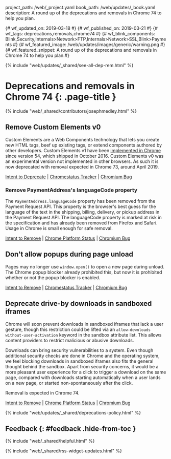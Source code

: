 project_path: /web/_project.yaml
book_path: /web/updates/_book.yaml
description: A round up of the deprecations and removals in Chrome 74 to help you plan.

{# wf_updated_on: 2019-03-18 #}
{# wf_published_on: 2019-03-21 #}
{# wf_tags: deprecations,removals,chrome74 #}
{# wf_blink_components: Blink,Security,Internals>Network>FTP,Internals>Network>SSL,Blink>Payments #}
{# wf_featured_image: /web/updates/images/generic/warning.png #}
{# wf_featured_snippet: A round up of the deprecations and removals in Chrome 74 to help you plan.#}

{% include "web/updates/_shared/see-all-dep-rem.html" %}

# Deprecations and removals in Chrome 74 {: .page-title }

{% include "web/_shared/contributors/josephmedley.html" %}

## Remove Custom Elements v0

Custom Elements are a Web Components technology that lets you create new HTML
tags, beef up existing tags, or extend components authored by other developers.
Custom Elements v1 have been [implemented in
Chrome](https://www.chromestatus.com/feature/4696261944934400) since version
54, which shipped in October 2016. Custom Elements v0 was an experimental
version not implemented in other browsers. As such it is now deprecated with
removal expected in Chrome 73, around April 2019.

[Intent to Deprecate](https://groups.google.com/a/chromium.org/d/topic/blink-dev/h-JwMiPUnuU/discussion) &#124;
[Chromestatus Tracker](https://www.chromestatus.com/feature/4642138092470272) &#124;
[Chromium Bug](https://crbug.com/180965)

### Remove PaymentAddress's languageCode property

The `PaymentAddress.languageCode` property has been removed from the Payment
Request API. This property is the browser's best guess for the language of the
text in the shipping, billing, delivery, or pickup address in the Payment
Request API. The languageCode property is marked at risk in the specification
and has already been removed from Firefox and Safari. Usage in Chrome is small
enough for safe removal.

[Intent to Remove](https://groups.google.com/a/chromium.org/d/topic/blink-reviews/aBGjyKqok50/discussion) &#124;
[Chrome Platform Status](https://www.chromestatus.com/feature/4992562146312192) &#124;
[Chromium Bug](https://bugs.chromium.org/p/chromium/issues/detail?id=877521)

## Don't allow popups during page unload

Pages may no longer use `window.open()` to open a new page during unload. The
Chrome popup blocker already prohibited this, but now it is prohibited whether
or not the popup blocker is enabled.

[Intent to Remove](https://crbug.com/844455) &#124;
[Chromestatus Tracker](https://www.chromestatus.com/feature/5989473649164288) &#124;
[Chromium Bug](https://groups.google.com/a/chromium.org/d/topic/blink-dev/MkA0A1YKSw4/discussion)

## Deprecate drive-by downloads in sandboxed iframes

Chrome will soon prevent downloads in sandboxed iframes that lack a user
gesture, though this restriction could be lifted via an `allow-downloads
without-user-activation` keyword in the sandbox attribute list. This allows
content providers to restrict malicious or abusive downloads.

Downloads can bring security vulnerabilities to a system. Even though
additional security checks are done in Chrome and the operating system, we feel
blocking downloads in sandboxed iframes also fits the general thought behind
the sandbox. Apart from security concerns, it would be a more pleasant user
experience for a click to trigger a download on the same page, compared with
downloads starting automatically when a user lands on a new page, or started
non-spontaneously after the click.

Removal is expected in Chrome 74.

[Intent to Remove](https://groups.google.com/a/chromium.org/d/topic/blink-dev/JdAQ6HNoZvk/discussion) &#124;
[Chrome Platform Status](https://www.chromestatus.com/feature/5706745674465280) &#124;
[Chromium Bug](https://bugs.chromium.org/p/chromium/issues/detail?id=539938)

{% include "web/updates/_shared/deprecations-policy.html" %}

## Feedback {: #feedback .hide-from-toc }

{% include "web/_shared/helpful.html" %}

{% include "web/_shared/rss-widget-updates.html" %}
